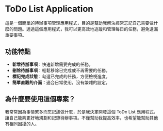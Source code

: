 # ToDo List Application

這是一個簡單的待辦事項管理應用程式，目的是幫助我解決經常忘記自己需要做什麼的問題。透過這個應用程式，我可以更高效地追蹤和管理每日的任務，避免遺漏重要事項。

## 功能特點

- **新增待辦事項**：快速新增需要完成的任務。
- **刪除待辦事項**：輕鬆移除已完成或不再需要的任務。
- **標記完成狀態**：勾選已完成的任務，方便檢視進度。
- **簡單直觀的介面**：適合日常使用，沒有繁雜的設定。

## 為什麼要使用這個專案？

我常常因為事情繁多而忘記該做什麼，於是我決定開發這個 ToDo List 應用程式，讓自己能夠更好地規劃和記錄待辦事項。不僅幫助我提高效率，也希望能幫助其他有相同困擾的人。
